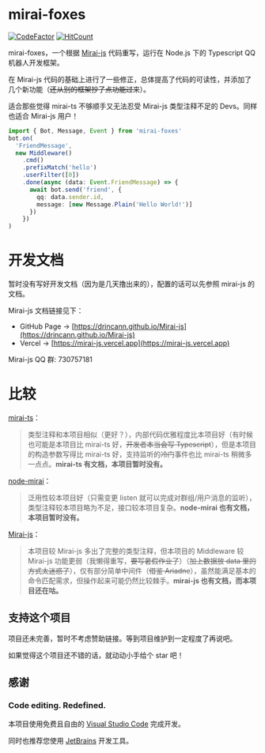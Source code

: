 # mirai-foxes

[![CodeFactor](https://www.codefactor.io/repository/github/furryr/mirai-foxes/badge)](https://www.codefactor.io/repository/github/furryr/mirai-foxes)
[![HitCount](https://hits.dwyl.com/FurryR/mirai-foxes.svg?style=flat-square)](http://hits.dwyl.com/FurryR/mirai-foxes)

mirai-foxes，一个根据 [Mirai-js](https://github.com/Drincann/Mirai-js) 代码重写，运行在 Node.js 下的 Typescript QQ 机器人开发框架。

在 Mirai-js 代码的基础上进行了一些修正，总体提高了代码的可读性，并添加了几个新功能（~~还从别的框架抄了点功能过来~~）。

适合那些觉得 mirai-ts 不够顺手又无法忍受 Mirai-js 类型注释不足的 Devs。同样也适合 Mirai-js 用户！

```typescript
import { Bot, Message, Event } from 'mirai-foxes'
bot.on(
  'FriendMessage',
  new Middleware()
    .cmd()
    .prefixMatch('hello')
    .userFilter([0])
    .done(async (data: Event.FriendMessage) => {
      await bot.send('friend', {
        qq: data.sender.id,
        message: [new Message.Plain('Hello World!')]
      })
    })
)
```

# 开发文档

暂时没有写好开发文档（因为是几天撸出来的），配置的话可以先参照 mirai-js 的文档。

Mirai-js 文档链接见下：

- GitHub Page -> [https://drincann.github.io/Mirai-js](https://drincann.github.io/Mirai-js)
- Vercel -> [https://mirai-js.vercel.app](https://mirai-js.vercel.app)

Mirai-js QQ 群: 730757181

# 比较

[mirai-ts](https://github.com/YunYouJun/mirai-ts)：

> 类型注释和本项目相似（更好？），内部代码优雅程度比本项目好（有时候也可能是本项目比 mirai-ts 好，~~开发者本当会写 Typescript~~），但是本项目的构造参数写得比 mirai-ts 好，支持监听的~~冷门~~事件也比 mirai-ts 稍微多一点点。**mirai-ts 有文档，本项目暂时没有。**

[node-mirai](https://github.com/RedBeanN/node-mirai)：

> 泛用性较本项目好（只需变更 listen 就可以完成对群组/用户消息的监听），类型注释较本项目略为不足，接口较本项目复杂。**node-mirai 也有文档，本项目暂时没有。**

[Mirai-js](https://github.com/Drincann/Mirai-js)：

> 本项目较 Mirai-js 多出了完整的类型注释，但本项目的 Middleware 较 Mirai-js 功能更弱（我懒得重写，~~要写暑假作业了~~）（~~加上数据放 data 里的方式太迷惑了~~），仅有部分简单中间件（~~借鉴 Ariadne~~），虽然能满足基本的命令匹配需求，但操作起来可能仍然比较棘手。**mirai-js 也有文档，而本项目还在咕。**

## 支持这个项目

项目还未完善，暂时不考虑赞助链接。等到项目维护到一定程度了再说吧。

如果觉得这个项目还不错的话，就动动小手给个 star 吧！

## 感谢

### Code editing. **Redefined.**

本项目使用免费且自由的 [Visual Studio Code](https://code.visualstudio.com/) 完成开发。

同时也推荐您使用 [JetBrains](https://www.jetbrains.com/) 开发工具。
